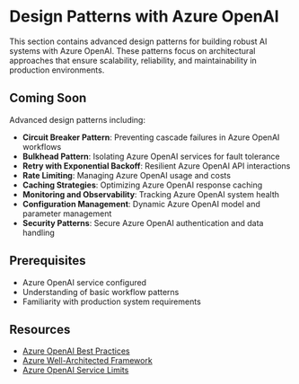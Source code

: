 # Design Patterns with Azure OpenAI

This section contains advanced design patterns for building robust AI systems with Azure OpenAI. These patterns focus on architectural approaches that ensure scalability, reliability, and maintainability in production environments.

## Coming Soon

Advanced design patterns including:

- **Circuit Breaker Pattern**: Preventing cascade failures in Azure OpenAI workflows
- **Bulkhead Pattern**: Isolating Azure OpenAI services for fault tolerance  
- **Retry with Exponential Backoff**: Resilient Azure OpenAI API interactions
- **Rate Limiting**: Managing Azure OpenAI usage and costs
- **Caching Strategies**: Optimizing Azure OpenAI response caching
- **Monitoring and Observability**: Tracking Azure OpenAI system health
- **Configuration Management**: Dynamic Azure OpenAI model and parameter management
- **Security Patterns**: Secure Azure OpenAI authentication and data handling

## Prerequisites

- Azure OpenAI service configured
- Understanding of basic workflow patterns
- Familiarity with production system requirements

## Resources

- [Azure OpenAI Best Practices](https://docs.microsoft.com/en-us/azure/cognitive-services/openai/concepts/best-practices)
- [Azure Well-Architected Framework](https://docs.microsoft.com/en-us/azure/architecture/framework/)
- [Azure OpenAI Service Limits](https://docs.microsoft.com/en-us/azure/cognitive-services/openai/quotas-limits)
